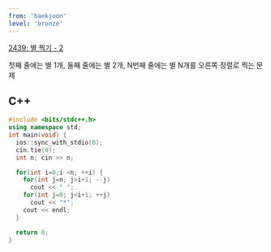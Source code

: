 ```yaml
---
from: 'baekjoon'
level: 'bronze'
---
```


[2439: 별 찍기 - 2](https://www.acmicpc.net/problem/2439)

첫째 줄에는 별 1개, 둘째 줄에는 별 2개, N번째 줄에는 별 N개를 오른쪽 정렬로 찍는 문제

## C++

```cpp
#include <bits/stdc++.h> 
using namespace std;
int main(void) {
  ios::sync_with_stdio(0);
  cin.tie(0);
  int n; cin >> n;

  for(int i=0;i <n; ++i) {
    for(int j=n; j>i+1; --j)
      cout << " ";
    for(int j=0; j<i+1; ++j)
      cout << "*";
    cout << endl;
  }

  return 0;
}
```